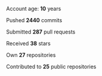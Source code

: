 Account age: **10** years

Pushed **2440** commits

Submitted **287** pull requests

Received **38** stars

Own **27** repositories

Contributed to **25** public repositories

